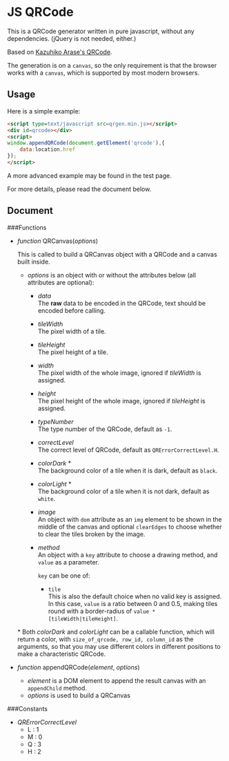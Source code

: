 JS QRCode
===

This is a QRCode generator written in pure javascript, without any dependencies. (jQuery is not needed, either.)

Based on [Kazuhiko Arase's QRCode](http://www.d-project.com/).

The generation is on a `canvas`, so the only requirement is that the browser works with a `canvas`, which is supported by most modern browsers.

Usage
---
Here is a simple example:

``` html
<script type=text/javascript src=qrgen.min.js></script>
<div id=qrcode></div>
<script>
window.appendQRCode(document.getElement('qrcode'),{
	data:location.href
});
</script>
```

A more advanced example may be found in the test page.

For more details, please read the document below.

Document
---

###Functions

* *function* QRCanvas(*options*)

  This is called to build a QRCanvas object with a QRCode and a canvas built inside.

  * *options* is an object with or without the attributes below (all attributes are optional):
    * *data*  
      The **raw** data to be encoded in the QRCode, text should be encoded before calling.
    * *tileWidth*  
      The pixel width of a tile.
    * *tileHeight*  
      The pixel height of a tile.
    * *width*  
      The pixel width of the whole image, ignored if *tileWidth* is assigned.
    * *height*  
      The pixel height of the whole image, ignored if *tileHeight* is assigned.
    * *typeNumber*  
      The type number of the QRCode, default as `-1`.
    * *correctLevel*  
      The correct level of QRCode, default as `QRErrorCorrectLevel.H`.  
    * *colorDark* \*  
      The background color of a tile when it is dark, default as `black`.
    * *colorLight* \*  
      The background color of a tile when it is not dark, default as `white`.
    * *image*  
      An object with `dom` attribute as an `img` element to be shown in the middle of the canvas
      and optional `clearEdges` to choose whether to clear the tiles broken by the image.
    * *method*  
      An object with a `key` attribute to choose a drawing method, and `value` as a parameter.

      `key` can be one of:

      * `tile`  
        This is also the default choice when no valid key is assigned.  
        In this case, `value` is a ratio between 0 and 0.5, making tiles round with a border-radius of `value * [tileWidth|tileHeight]`.

  \* Both *colorDark* and *colorLight* can be a callable function, which will return a color, with `size_of_qrcode, row_id, column_id` as the arguments, so that you may use different colors in different positions to make a characteristic QRCode.

* *function* appendQRCode(*element*, *options*)
  * *element* is a DOM element to append the result canvas with an `appendChild` method.
  * *options* is used to build a QRCanvas

###Constants

* *QRErrorCorrectLevel*
  * L : 1
  * M : 0
  * Q : 3
  * H : 2
